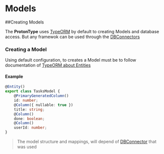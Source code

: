 # Models
##Creating Models

The **ProtonType** uses [TypeORM](http://typeorm.io/#/) by default to creating Models and database access. But any framewok can be used through the [DBConnectors](/db-connector)

### Creating a Model
Using default configuration, to creates a Model must be to follow documentation of [TypeORM about Entities](http://typeorm.io/#/entities)

#### Example
```typescript
@Entity()
export class TasksModel {
    @PrimaryGeneratedColumn()
    id: number;
    @Column({ nullable: true })
    title: string;
    @Column()
    done: boolean;
    @Column()
    userId: number;
}
```

> The model structure and mappings, will depend of [DBConnector](/db-connector) that was used